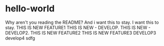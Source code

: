 # hello-world
Why aren't you reading the README?
And i want this to stay.
I want this to stay.
THIS IS NEW FEATURE1
THIS IS NEW - DEVELOP.
THIS IS NEW - DEVELOP2.
THIS IS NEW FEATURE2
THIS IS NEW FEATURE3
DEVELOP3
develop4
sdfg